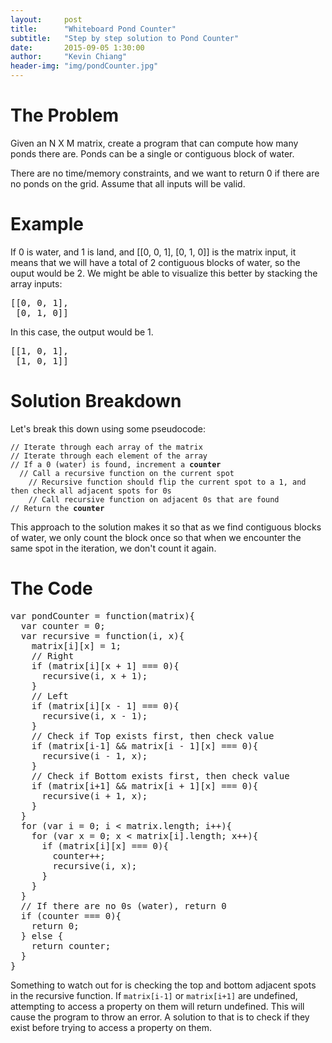 ```yaml
---
layout:     post
title:      "Whiteboard Pond Counter"
subtitle:   "Step by step solution to Pond Counter"
date:       2015-09-05 1:30:00
author:     "Kevin Chiang"
header-img: "img/pondCounter.jpg"
---
```


<h1>The Problem</h1>
<p>Given an N X M matrix, create a program that can compute how many
ponds there are. Ponds can be a single or contiguous block of water.</p>
<p>There are no time/memory constraints, and we want to return 0 if there are no
ponds on the grid. Assume that all inputs will be valid.</p>

<h1>Example</h1>
<p>If 0 is water, and 1 is land, and [[0, 0, 1], [0, 1, 0]] is the matrix input,
it means that we will have a total of 2 contiguous blocks of water, so the ouput would be 2. We might be able to
visualize this better by stacking the array inputs:
<pre>
[[0, 0, 1],
 [0, 1, 0]]
</pre>
In this case, the output would be 1.
<pre>
[[1, 0, 1],
 [1, 0, 1]]
</pre>
</p>

<h1>Solution Breakdown</h1>
<p>Let's break this down using some pseudocode:</p>
<code>// Iterate through each array of the matrix</code><br/>
<code>// Iterate through each element of the array</code><br/>
<code>// If a 0 (water) is found, increment a <b>counter</b></code><br/>
<code>  // Call a recursive function on the current spot</code><br/>
<code>    // Recursive function should flip the current spot to a 1, and then check all adjacent spots for 0s</code><br/>
<code>    // Call recursive function on adjacent 0s that are found</code><br/>
<code>// Return the <b>counter</b></code>
<p>This approach to the solution makes it so that as we find contiguous blocks of water, we only count the block once
so that when we encounter the same spot in the iteration, we don't count it again.</p>

<h1>The Code</h1>
<pre>
var pondCounter = function(matrix){
  var counter = 0;
  var recursive = function(i, x){
    matrix[i][x] = 1;
    // Right
    if (matrix[i][x + 1] === 0){
      recursive(i, x + 1);
    }
    // Left
    if (matrix[i][x - 1] === 0){
      recursive(i, x - 1);
    }
    // Check if Top exists first, then check value
    if (matrix[i-1] && matrix[i - 1][x] === 0){
      recursive(i - 1, x);
    }
    // Check if Bottom exists first, then check value
    if (matrix[i+1] && matrix[i + 1][x] === 0){
      recursive(i + 1, x);
    }
  }
  for (var i = 0; i < matrix.length; i++){
    for (var x = 0; x < matrix[i].length; x++){
      if (matrix[i][x] === 0){
        counter++;
        recursive(i, x);
      }
    }
  }
  // If there are no 0s (water), return 0
  if (counter === 0){
    return 0; 
  } else {
    return counter;
  }
}
</pre>

<p>Something to watch out for is checking the top and bottom adjacent spots in the recursive function.
If <code>matrix[i-1]</code> or <code>matrix[i+1]</code> are undefined,
attempting to access a property on them will return undefined. This will cause the
program to throw an error. A solution to that is to check if they exist before trying to
access a property on them.
</p>







